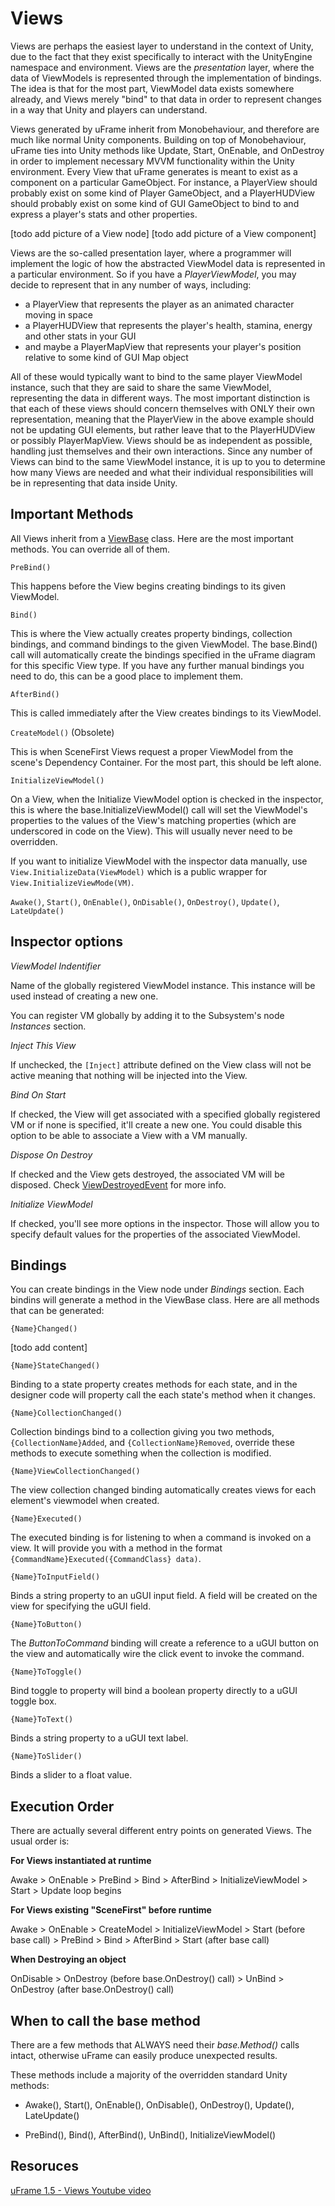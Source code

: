 # Views

Views are perhaps the easiest layer to understand in the context of Unity, due to the fact that they exist specifically to interact with the UnityEngine namespace and environment. Views are the _presentation_ layer, where the data of ViewModels is represented through the implementation of bindings. The idea is that for the most part, ViewModel data exists somewhere already, and Views merely "bind" to that data in order to represent changes in a way that Unity and players can understand.

Views generated by uFrame inherit from Monobehaviour, and therefore are much like normal Unity components. Building on top of Monobehaviour, uFrame ties into Unity methods like Update, Start, OnEnable, and OnDestroy in order to implement necessary MVVM functionality within the Unity environment. Every View that uFrame generates is meant to exist as a component on a particular GameObject. For instance, a PlayerView should probably exist on some kind of Player GameObject, and a PlayerHUDView should probably exist on some kind of GUI GameObject to bind to and express a player's stats and other properties.

[todo add picture of a View node]
[todo add picture of a View component]

Views are the so-called presentation layer, where a programmer will implement the logic of how the abstracted ViewModel data is represented in a particular environment. So if you have a _PlayerViewModel_, you may decide to represent that in any number of ways, including:

* a PlayerView that represents the player as an animated character moving in space
* a PlayerHUDView that represents the player's health, stamina, energy and other stats in your GUI
* and maybe a PlayerMapView that represents your player's position relative to some kind of GUI Map object

All of these would typically want to bind to the same player ViewModel instance, such that they are said to share the same ViewModel, representing the data in different ways. The most important distinction is that each of these views should concern themselves with ONLY their own representation, meaning that the PlayerView in the above example should not be updating GUI elements, but rather leave that to the PlayerHUDView or possibly PlayerMapView. Views should be as independent as possible, handling just themselves and their own interactions. Since any number of Views can bind to the same ViewModel instance, it is up to you to determine how many Views are needed and what their individual responsibilities will be in representing that data inside Unity.

## Important Methods

All Views inherit from a [ViewBase](classes/viewbase.md) class. Here are the most important methods. You can override all of them.

`PreBind()`

This happens before the View begins creating bindings to its given ViewModel.

`Bind()`

This is where the View actually creates property bindings, collection bindings, and command bindings to the given ViewModel. The base.Bind() call will automatically create the bindings specified in the uFrame diagram for this specific View type. If you have any further manual bindings you need to do, this can be a good place to implement them.

`AfterBind()`

This is called immediately after the View creates bindings to its ViewModel.

`CreateModel()` (Obsolete)

This is when SceneFirst Views request a proper ViewModel from the scene's Dependency Container. For the most part, this should be left alone.

`InitializeViewModel()`

On a View, when the Initialize ViewModel option is checked in the inspector, this is where the base.InitializeViewModel() call will set the ViewModel's properties to the values of the View's matching properties (which are underscored in code on the View). This will usually never need to be overridden.

If you want to initialize ViewModel with the inspector data manually, use `View.InitializeData(ViewModel)` which is a public wrapper for `View.InitializeViewMode(VM)`.

`Awake()`, `Start()`, `OnEnable()`, `OnDisable()`, `OnDestroy()`, `Update()`, `LateUpdate()`

## Inspector options

*ViewModel Indentifier*

Name of the globally registered ViewModel instance. This instance will be used instead of creating a new one.

You can register VM globally by adding it to the Subsystem's node _Instances_ section.

*Inject This View*

If unchecked, the `[Inject]` attribute defined on the View class will not be active meaning that nothing will be injected into the View.

*Bind On Start*

If checked, the View will get associated with a specified globally registered VM or if none is specified, it'll create a new one. You could disable this option to be able to associate a View with a VM manually.

*Dispose On Destroy*

If checked and the View gets destroyed, the associated VM will be disposed. Check [ViewDestroyedEvent](../classes/viewdestroyedevent.md) for more info.

*Initialize ViewModel*

If checked, you'll see more options in the inspector. Those will allow you to specify default values for the properties of the associated ViewModel.

## Bindings

You can create bindings in the View node under _Bindings_ section. Each bindins will generate a method in the ViewBase class. Here are all methods that can be generated:

`{Name}Changed()`

[todo add content]

`{Name}StateChanged()`

Binding to a state property creates methods for each state, and in the designer code will property call the each state's method when it changes.

`{Name}CollectionChanged()`

Collection bindings bind to a collection giving you two methods, `{CollectionName}Added`, and `{CollectionName}Removed`, override these methods to execute something when the collection is modified.

`{Name}ViewCollectionChanged()`

The view collection changed binding automatically creates views for each element's viewmodel when created.

`{Name}Executed()`

The executed binding is for listening to when a command is invoked on a view. It will provide you with a method in the format `{CommandName}Executed({CommandClass} data)`.

`{Name}ToInputField()`

Binds a string property to an uGUI input field. A field will be created on the view for specifying the uGUI field.

`{Name}ToButton()`

The _ButtonToCommand_ binding will create a reference to a uGUI button on the view and automatically wire the click event to invoke the command.

`{Name}ToToggle()`

Bind toggle to property will bind a boolean property directly to a uGUI toggle box.

`{Name}ToText()`

Binds a string property to a uGUI text label.

`{Name}ToSlider()`

Binds a slider to a float value.

## Execution Order

There are actually several different entry points on generated Views. The usual order is:

**For Views instantiated at runtime**

Awake > OnEnable > PreBind > Bind > AfterBind > InitializeViewModel > Start > Update loop begins

**For Views existing "SceneFirst" before runtime**

Awake > OnEnable > CreateModel > InitializeViewModel > Start (before base call) > PreBind > Bind > AfterBind > Start (after base call)

**When Destroying an object**

OnDisable > OnDestroy (before base.OnDestroy() call) > UnBind > OnDestroy (after base.OnDestroy() call)

## When to call the base method

There are a few methods that ALWAYS need their _base.Method()_ calls intact, otherwise uFrame can easily produce unexpected results.

These methods include a majority of the overridden standard Unity methods:

- Awake(), Start(), OnEnable(), OnDisable(), OnDestroy(), Update(), LateUpdate()

- PreBind(), Bind(), AfterBind(), UnBind(), InitializeViewModel()

## Resoruces
[uFrame 1.5 - Views Youtube video](https://www.youtube.com/watch?v=P4BX0SI9wBk)
